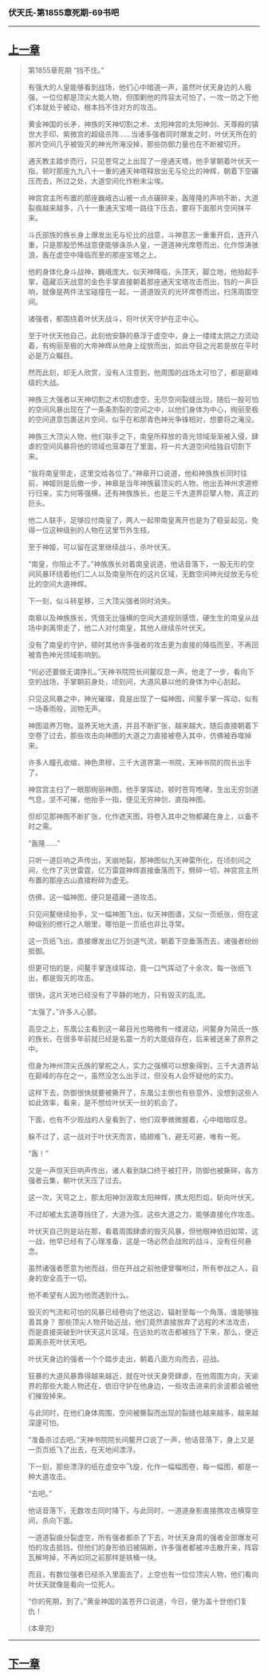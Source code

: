 ### 伏天氏-第1855章死期-69书吧

--------
[上一章](./649d467a2d4b9d4c09b710147bd124ce.md)
--------


>
>
>
>第1855章死期
>“挡不住。”
>
>有强大的人皇能够看到战场，他们心中暗道一声，虽然叶伏天身边的人极强，一位位都是顶尖大能人物，但围剿他的阵容太可怕了，一攻一防之下他们本就处于被动，根本挡不住对方的攻击。
>
>黄金神国的长矛，神族的天神切割之术、太阳神宫的太阳神剑、天尊殿的镇世大手印、紫微宫的超级杀阵……当诸多强者同时爆发之时，叶伏天所在的那片空间几乎被毁灭的神光所淹没掉，那些防御力量也在不断被切开。
>
>通天教主踏步而行，只见苍穹之上出现了一座通天塔，他手掌朝着叶伏天一指，顿时那座九九八十一重的通天神塔释放出无与伦比的神辉，朝着下空碾压而去，所过之处，大道空间化作粉末尘埃。
>
>神宫宫主所布置的那座巍峨古山被一点点碾碎来，轰隆隆的声响不断，大道裂痕越来越多，八十一重通天宝塔一路往下压去，要将下面那片空间抹平来。
>
>斗氏部族的族长身上爆发出无与伦比的战意，斗神意志一重重开启，连开八重，只是那股恐怖战意便能够诛杀人皇，一道道神光席卷而出，化作惊涛骇浪，轰在虚空中降临而至的那座宝塔之上。
>
>他的身体化身斗战神，巍峨庞大，似天神降临，头顶天，脚立地，他抬起手掌，蕴藏滔天战意的金色手掌直接朝着那座通天宝塔攻击而出，铛的一声巨响，就像是两件法宝碰撞在一起，一道道毁灭的光环席卷而出，扫荡周围空间。
>
>诸强者，都围绕着叶伏天战斗，将叶伏天守护在正中心。
>
>至于叶伏天他自己，此刻他安静的悬浮于虚空中，身上一缕缕太阴之力流动着，有绚丽至极的大帝神辉从他身上绽放而出，如此夺目之光若是放在平时必是万众瞩目。
>
>然而此刻，却无人欣赏，没有人注意到，他周围的战场太可怕了，都是巅峰级的大战。
>
>神族三大强者以天神切割之术切割虚空，无尽空间裂缝出现，随后一股可怕的空间风暴出现在了一条条割裂的空间之中，以他们身体为中心，绚丽至极的空间道意包裹这片空间，似乎在和那青色神光争锋相对，想要将之淹没。
>
>神族三大顶尖人物，他们联手之下，南皇所释放的青光领域渐渐被入侵，肆虐的空间风暴将他的领域也笼罩在了里面，将一片大道空间给独自切割下来。
>
>“我将南皇带走，这里交给各位了。”神皋开口说道，他和神族族长同时往前，神姬则是后撤一步，神皋是当年神族最顶尖的人物，他出去神州求道修行归来，实力何等强横，还有神族族长，也是三千大道界巨擘人物，真正的巨头。
>
>他二人联手，足够应付南皇了，两人一起带南皇离开也是为了稳妥起见，免得一位这种级别的人物在这里节外生枝。
>
>至于神姬，可以留在这里继续战斗，杀叶伏天。
>
>“南皇，你阻止不了。”神族族长对着南皇说道，他话音落下，一股无形的空间风暴环绕着他们二人以及南皇所在的这片区域，无数空间神光绽放无与伦比的空间大道神辉。
>
>下一刻，似斗转星移，三大顶尖强者同时消失。
>
>南皋以及神族族长，凭借无比强横的空间大道规则感悟，硬生生的南皇从战场中剥离带走了，他二人对付南皇，其他人继续杀叶伏天。
>
>没有了南皇的守护，顿时其他许多强者的攻击更为直接的降临而至，不再回被青色神光领域影响到。
>
>“何必还要做无谓挣扎。”天神书院院长间鳌叹息一声，他走了一步，看向下空的战场，手掌朝前身处，顷刻间，大道风暴以他的身体为中心刮起。
>
>只见这风暴之中，神光璀璨，竟是出现了一幅神图，间鳌手掌一挥动，似有一场春雨般，润物无声。
>
>神图滋养万物，滋养天地大道，并且不断扩张，越来越大，随后直接朝着下空卷了过去，那些攻击向神图的大道之力直接被卷入其中，仿佛被吞噬掉来。
>
>许多人瞳孔收缩，神色肃穆，三千大道界第一书院，天神书院的院长出手了。
>
>神宫宫主扫了一眼那绚丽神图，他手掌挥动，顿时苍穹咆哮，生出无穷剑道气息，坚不可摧，他抬手一指，便见无穷神剑，直指神图。
>
>但却见那神图不断扩张，化作遮天图，将卷入其中之物都藏在身上，以备不时之需。
>
>“轰隆……”
>
>只听一道巨响之声传出，天崩地裂，那神图似九天神雷所化，在顷刻间之间，化作了灭世雷霆，亿万雷霆神辉直接垂落而下，劈碎一切，神宫宫主所布置的那座古山直接粉碎为虚无。
>
>仿佛，这一幅神图，便只是蕴藏一道攻击。
>
>只见间鳌继续抬手，又一幅神图飞出，似天神图谱，又似一页纸张，但在这种级别的修行之人眼里，哪怕是一页纸也非比寻常。
>
>这一页纸飞出，直接爆发出亿万剑道气流，朝着下空垂落而去，诸强者纷纷抵御。
>
>但更可怕的是，间鳌手掌连续挥动，竟一口气挥动了十余次，每一张纸飞出，都是毁灭的攻击。
>
>很快，这片天地已经没有了平静的地方，只有毁灭的乱流。
>
>“太强了。”许多人心颤。
>
>高空之上，东凰公主看到这一幕目光也略微有一缕波动，间鳌身为简氏一族的族长，在很多年前就已经是名震一方的大能级存在，后来被送来了原界之中。
>
>但身为神州顶尖氏族的掌舵之人，实力之强横可以想象得到，三千大道界站在巅峰的存在之一，虽然没怎么出手过，但没有人会怀疑他的实力。
>
>这样下去，防御很快就要被撕开了，东凰公主倒也有些意外，没想到这些人如此效率，看来，是不想给叶伏天一丝的机会了。
>
>下面，也有不少观战的人皇看到了，他们双拳微微握着，心中暗暗叹息。
>
>躲不过了，这一战对于叶伏天而言，插翅难飞，避无可避，唯有一死。
>
>“轰！”
>
>又是一声惊天巨响声传出，诸人看到缺口终于被打开，防御也被撕碎，各方强者云集，朝叶伏天压了过去。
>
>这一次，天穹之上，那太阳神剑汲取太阳神辉，携太阳烈焰，斩向叶伏天。
>
>不过却被太玄道尊挡住了，大道为弦，这些大道之力，能够直接化作攻击。
>
>叶伏天自己则是站在那，看着周围肆虐的毁灭风暴，但他眼神依旧如常，这一战，他早已经有了心理准备，这是一场必然会战败的战斗，没有任何悬念。
>
>虽然诸强者愿意为他而战，但在开战之前他便曾嘱咐过，所有参战之人，自身的安全高于一切。
>
>他不希望有人因为他而遇到什么。
>
>毁灭的气流和可怕的风暴已经卷向了他这边，辐射至每一个角落，谁能够独善其身？
>那些顶尖人物开始近战，他们竟然直接放弃了远程的术法攻击，而是直接突破到叶伏天这片区域，在远处的攻击都被挡了下来，那么，便近距离杀死叶伏天吧。
>
>叶伏天身边的强者一个个踏步走出，朝着八面方向而去，迎战。
>
>狂暴的大道风暴靠得越来越近，就在叶伏天身旁肆虐，在他周围方向，天谕界的那些大能人物还在，依旧守护在他身边，一些攻击进来的余波都会被他们摧毁掉来。
>
>与此同时，在他们身体周围，空间被撕裂而出现的裂缝也越来越多，越来越深邃可怕。
>
>“准备杀过去吧。”天神书院院长间鳌开口说了一声，他话音落下，身上又是一页页纸飞了出去，在天地间漂浮。
>
>下一刻，那些漂浮的纸在虚空中飞旋，化作一幅幅图卷，每一幅图，都是一种大道攻击。
>
>“去吧。”
>
>他话音落下，无数攻击同时降下，与此同时，一道道身影直接携攻击横穿空间，杀向下面。
>
>一道道裂痕分裂虚空，所有强者都杀了下去，叶伏天身周的强者全部爆发可怕的攻击抵挡，但他们的身形依旧被隔断，许多强者都被冲击散开来，阵容瓦解垮掉，不再如同之前那样是铁桶一块。
>
>而且，有数位强者已经杀入里面去了，上空也有一位位顶尖人物，他们看向叶伏天就像是看向一位死人。
>
>“你的死期，到了。”黄金神国的盖苍开口说道，今日，便为盖十世他们复仇！
>
>(本章完)
>
>

--------
[下一章](./69cec8ca111212cec8dbda2485736e24.md)
--------
